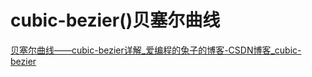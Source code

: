 # cubic-bezier()贝塞尔曲线
[贝塞尔曲线——cubic-bezier详解_爱编程的兔子的博客-CSDN博客_cubic-bezier](https://blog.csdn.net/wjnf012/article/details/78795573)

